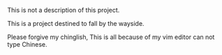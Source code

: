 This is not a description of this project.

This is a project destined to fall by the wayside.

Please forgive my chinglish, This is all because of my vim editor can not type Chinese.
